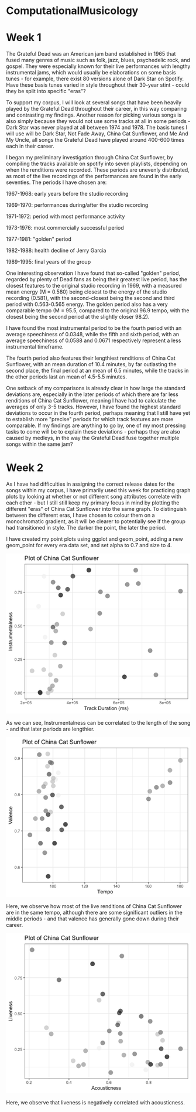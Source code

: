 # ComputationalMusicology

# Week 1

The Grateful Dead was an American jam band established in 1965 that fused many genres of music such as folk, jazz, blues, psychedelic rock, and gospel. They were especially known for their live performances with lengthy instrumental jams, which would usually be elaborations on some basis tunes - for example, there exist 80 versions alone of Dark Star on Spotify. Have these basis tunes varied in style throughout their 30-year stint - could they be split into specific "eras"?

To support my corpus, I will look at several songs that have been heavily played by the Grateful Dead throughout their career, in this way comparing and contrasting my findings. Another reason for picking various songs is also simply because they would not use some tracks at all in some periods - Dark Star was never played at all between 1974 and 1978. The basis tunes I will use will be Dark Star, Not Fade Away, China Cat Sunflower, and Me And My Uncle, all songs the Grateful Dead have played around 400-600 times each in their career.

I began my preliminary investigation through China Cat Sunflower, by compiling the tracks available on spotify into seven playlists, depending on when the renditions were recorded. These periods are unevenly distributed, as most of the live recordings of the performances are found in the early seventies. The periods I have chosen are:

1967-1968: early years before the studio recording

1969-1970: performances during/after the studio recording

1971-1972: period with most performance activity

1973-1976: most commercially successful period

1977-1981: "golden" period

1982-1988: health decline of Jerry Garcia

1989-1995: final years of the group

One interesting observation I have found that so-called "golden" period, regarded by plenty of Dead fans as being their greatest live period, has the closest features to the original studio recording in 1969, with a measured mean energy (M = 0.580) being closest to the energy of the studio recording (0.581), with the second-closest being the second and third period with 0.563-0.565 energy. The golden period also has a very comparable tempo (M = 95.5, compared to the original 96.9 tempo, with the closest being the second period at the slightly closer 98.2).

I have found the most instrumental period to be the fourth period with an average speechiness of 0.0348, while the fifth and sixth period, with an average speechiness of 0.0588 and 0.0671 respectively represent a less instrumental timeframe.

The fourth period also features their lengthiest renditions of China Cat Sunflower, with an mean duration of 10.4 minutes, by far outlasting the second place, the final period at an mean of 6.5 minutes, while the tracks in the other periods last an mean of 4.5-5.5 minutes.

One setback of my comparisons is already clear in how large the standard deviations are, especially in the later periods of which there are far less renditions of China Cat Sunflower, meaning I have had to calculate the averages of only 3-5 tracks. However, I have found the highest standard deviations to occur in the fourth period, perhaps meaning that I still have yet to establish more "precise" periods for which track features are more comparable. If my findings are anything to go by, one of my most pressing tasks to come will be to explain these deviations - perhaps they are also caused by medleys, in the way the Grateful Dead fuse together multiple songs within the same jam?

# Week 2

As I have had difficulties in assigning the correct release dates for the songs within my corpus, I have primarily used this week for practicing graph plots by looking at whether or not different song attributes correlate with each other - but I still still keep my primary focus in mind by plotting the different "eras" of China Cat Sunflower into the same graph. To distinguish between the different eras, I have chosen to colour them on a monochromatic gradient, as it will be clearer to potentially see if the group had transitioned in style. The darker the point, the later the period.

I have created my point plots using ggplot and geom_point, adding a new geom_point for every era data set, and set alpha to 0.7 and size to 4.

![Plot](Rplot01.png)

As we can see, Instrumentalness can be correlated to the length of the song - and that later periods are lengthier.

![Plot](Rplot02.png)

Here, we observe how most of the live renditions of China Cat Sunflower are in the same tempo, although there are some significant outliers in the middle periods - and that valence has generally gone down during their career.

![Plot](Rplot03.png)

Here, we observe that liveness is negatively correlated with acousticness.
